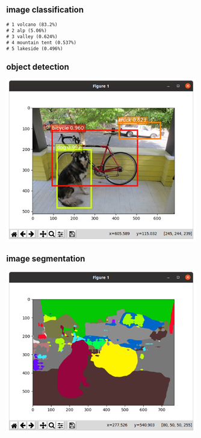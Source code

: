image classification
--------------------
``` 
# 1 volcano (83.2%)
# 2 alp (5.06%)
# 3 valley (0.624%)
# 4 mountain tent (0.537%)
# 5 lakeside (0.496%)
``` 

object detection
--------------------
![](object-detection.png)

image segmentation
--------------------
![](image-segmentation.png)
